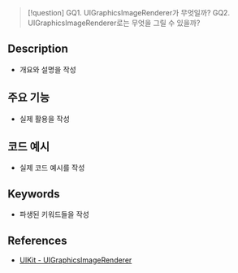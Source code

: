 >[!question]
>GQ1. UIGraphicsImageRenderer가 무엇일까?
>GQ2. UIGraphicsImageRenderer로는 무엇을 그릴 수 있을까?

## Description
- 개요와 설명을 작성

## 주요 기능
+ 실제 활용을 작성

## 코드 예시
+ 실제 코드 예시를 작성

## Keywords
+ 파생된 키워드들을 작성

## References
- [UIKit - UIGraphicsImageRenderer](https://developer.apple.com/documentation/uikit/uigraphicsimagerenderer)